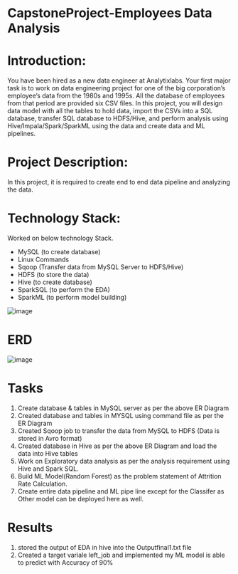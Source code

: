 # CapstoneProject-Employees Data Analysis
# Introduction: 
You have been hired as a new data engineer at Analytixlabs. Your first major task is to work on data engineering project for one of the big corporation’s employee’s data from the 1980s and 1995s. All the database of employees from that period are provided six CSV files. In this project, you will design data model with all the tables to hold data, import the CSVs into a SQL database, transfer SQL database to HDFS/Hive, and perform analysis using Hive/Impala/Spark/SparkML using the data and create data and ML pipelines.
# Project Description:
In this project, it is required to create end to end data pipeline and analyzing the data.
# Technology Stack:
Worked on below technology Stack.
- MySQL (to create database)
- Linux Commands
- Sqoop (Transfer data from MySQL Server to HDFS/Hive)
- HDFS (to store the data)
- Hive (to create database)
- SparkSQL (to perform the EDA)
- SparkML (to perform model building)

![image](https://user-images.githubusercontent.com/105636996/169285227-4f4f9355-84de-4aed-8f47-ed840fa4e09a.png)

# ERD 
![image](https://user-images.githubusercontent.com/105636996/169283457-11846720-b768-4878-a55a-579cfee8a156.png)
# Tasks 
1. Create database & tables in MySQL server as per the above ER Diagram
2. Created database and tables in MYSQL using command file as per the ER Diagram
3. Created Sqoop job to transfer the data from MySQL to HDFS (Data is stored in Avro format) 
4. Created database in Hive as per the above ER Diagram and load the data into Hive tables
5. Work on Exploratory data analysis as per the analysis requirement using Hive and Spark SQL.
6. Build ML Model(Random Forest) as the problem statement of Attrition Rate Calculation.
7. Create entire data pipeline and ML pipe line except for the Classifer as Other model can be deployed here as well.

# Results
1. stored the output of EDA in hive into the Outputfinal1.txt file
2. Created a target variale left_job and implemented my ML model is able to predict with Accuracy of 90%
